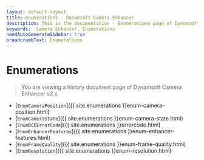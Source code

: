 ```yaml
---
layout: default-layout
title: Enumerations - Dynamsoft Camera Enhancer
description: This is the documentation - Enumerations page of Dynamsoft Camera Enhancer.
keywords:  Camera Enhancer, Enumerations
needAutoGenerateSidebar: true
breadcrumbText: Enumerations
---
```

# Enumerations

> You are viewing a history document page of Dynamsoft Camera Enhancer v2.x.

- [`EnumCameraPosition`]({{ site.enumerations }}enum-camera-position.html)
- [`EnumCameraState`]({{ site.enumerations }}enum-camera-state.html)
- [`EnumDCEErrorCode`]({{ site.enumerations }}errorcode.html)
- [`EnumEnhancerFeatures`]({{ site.enumerations }}enum-enhancer-features.html)
- [`EnumFrameQuality`]({{ site.enumerations }}enum-frame-quality.html)
- [`EnumResolution`]({{ site.enumerations }}enum-resolution.html)

<!--
- [`EnumDrawingItemMediaType`]({{ site.enumerations }}enum-drawing-item-media-type.html)
-->
